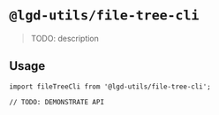 # `@lgd-utils/file-tree-cli`

> TODO: description

## Usage

```
import fileTreeCli from '@lgd-utils/file-tree-cli';

// TODO: DEMONSTRATE API
```
